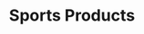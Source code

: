 ---
inv_num: 2010-078
add_credit:
url: 2010-078-sports-products
title: Sports Products
year: '2010'
display_year: '2010'
medium: Painted bronze, rubber, and Oakley M-Frame lenses
dims: 2 x 5 x 5 inches
pitch:
ps:
live_url:
youtube:
related_code:
subheading:
download:
commission:
related:
layout: things-i-made
---